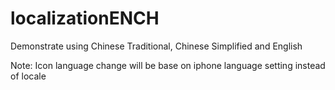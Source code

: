 # localizationENCH


Demonstrate using Chinese Traditional, Chinese Simplified and English 


Note: Icon language change will be base on iphone language setting instead of locale
